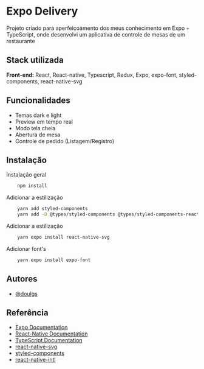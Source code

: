 # Expo Delivery

Projeto criado para aperfeiçoamento dos meus conhecimento em Expo + TypeScript, onde desenvolvi um aplicativa de controle de mesas de um restaurante

## Stack utilizada

**Front-end:** React, React-native, Typescript, Redux, Expo, expo-font, styled-components, react-native-svg

## Funcionalidades

- Temas dark e light
- Preview em tempo real
- Modo tela cheia
- Abertura de mesa
- Controle de pedido (Listagem/Registro)

## Instalação

Instalação geral

```bash
    npm install
```

Adicionar a estilização

```bash
    yarn add styled-components
    yarn add -D @types/styled-components @types/styled-components-react-native
```

Adicionar a estilização

```bash
    yarn expo install react-native-svg
```

Adicionar font's

```bash
    yarn expo install expo-font
```

## Autores

- [@doulgs](https://github.com/doulgs)

## Referência

- [Expo Documentation](https://docs.expo.dev/)
- [React-Native Documentation](https://reactnative.dev/docs/environment-setup)
- [TypeScript Documentation](https://www.typescriptlang.org/docs/)
- [react-native-svg](https://github.com/software-mansion/react-native-svg)
- [styled-components](https://styled-components.com/docs)
- [react-native-intl](https://www.npmjs.com/package/react-native-intl)

